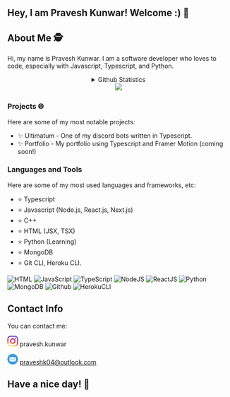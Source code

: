 ## Hey, I am Pravesh Kunwar! Welcome :) 👋

## About Me 🕵️

Hi, my name is Pravesh Kunwar. I am a software developer who loves to code, especially with Javascript, Typescript, and Python. 

<div align="center">
<details>
  <summary>Github Statistics</summary>
   <img src="https://github.com/PraveshKunwar/PraveshKunwar/blob/master/github-metrics.svg" />
<br><br>
    <img src="https://github-readme-stats.vercel.app/api/top-langs/?username=PraveshKunwar&layout=compact&theme=tokyonight"/><br><br>
</details>
    <img src="https://komarev.com/ghpvc/?username=PraveshKunwar" />
</div>

### Projects 🌐

Here are some of my most notable projects:

- ✨ Ultimatum - One of my discord bots written in Typescript.
- ✨ Portfolio - My portfolio using Typescript and Framer Motion (coming soon!)
  
### Languages and Tools
Here are some of my most used languages and frameworks, etc:

- ⭐ Typescript
- ⭐ Javascript (Node.js, React.js, Next.js)
- ⭐ C++
- ⭐ HTML (JSX, TSX)
- ⭐ Python (Learning)
- ⭐ MongoDB
- ⭐ Git CLI, Heroku CLI.

![HTML](https://img.shields.io/static/v1?style=flat-square&label=%E2%A0%80&color=555&labelColor=%23e34c26&message=HTML%EF%B8%B1100%25)
![JavaScript](https://img.shields.io/static/v1?style=flat-square&label=%E2%A0%80&color=555&labelColor=%23f1e05a&message=JavaScript%EF%B8%B180%25)
![TypeScript](https://img.shields.io/static/v1?style=flat-square&label=%E2%A0%80&color=555&labelColor=%232b7489&message=TypeScript%EF%B8%B145%25)
![NodeJS](https://img.shields.io/static/v1?style=flat-square&label=%E2%A0%80&color=555&labelColor=68A063&message=NodeJS/ExpressJS%EF%B8%B165%25)
![ReactJS](https://img.shields.io/static/v1?style=flat-square&label=%E2%A0%80&color=555&labelColor=61DBFB&message=ReactJS%EF%B8%B185%25)
![Python](https://img.shields.io/static/v1?style=flat-square&label=%E2%A0%80&color=555&labelColor=306998&message=Python%EF%B8%B130%25)
![MongoDB](https://img.shields.io/static/v1?style=flat-square&label=%E2%A0%80&color=555&labelColor=4DB33D&message=MongoDB%EF%B8%B145%25)
![Github](https://img.shields.io/static/v1?style=flat-square&label=%E2%A0%80&color=555&labelColor=FFFFFF&message=Github%EF%B8%B190%25)
![HerokuCLI](https://img.shields.io/static/v1?style=flat-square&label=%E2%A0%80&color=555&labelColor=6762a6&message=HerokuCLI%EF%B8%B125%25)

## Contact Info

You can contact me:

<img src="https://github.com/PraveshKunwar/PraveshKunwar/blob/master/svgs/insta.svg" width="24px" height="24px" /> pravesh.kunwar

<img src="https://github.com/PraveshKunwar/PraveshKunwar/blob/master/svgs/mail.svg" width="24px" height="24px"/> praveshk04@outlook.com

## Have a nice day! 👋
